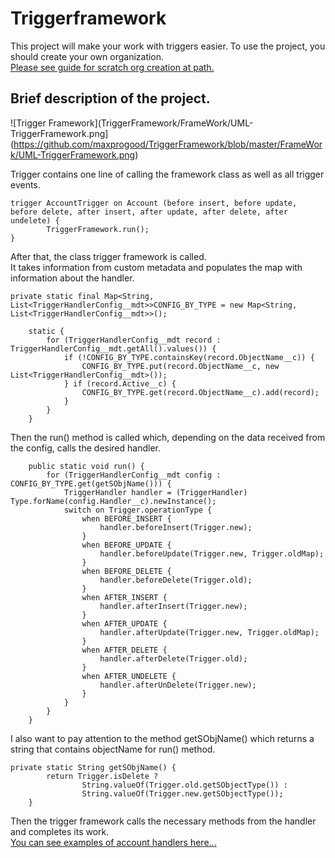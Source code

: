 # Triggerframework
This project will make your work with triggers easier.
To use the project, you should create your own organization.</br>
[Please see guide for scratch org creation at path.](https://github.com/maxprogood/TriggerFramework/blob/master/FrameWork/Create%20Scrch%20Org.md)</br>
## Brief description of the project.
![Trigger Framework](TriggerFramework/FrameWork/UML-TriggerFramework.png](https://github.com/maxprogood/TriggerFramework/blob/master/FrameWork/UML-TriggerFramework.png)


Trigger contains one line of calling the framework class as well as all  trigger events.
~~~
trigger AccountTrigger on Account (before insert, before update, before delete, after insert, after update, after delete, after undelete) {
        TriggerFramework.run();
}
~~~
After that, the class trigger framework is called.</br>
It takes information from custom metadata and populates the map with information about the handler.
~~~
private static final Map<String, List<TriggerHandlerConfig__mdt>>CONFIG_BY_TYPE = new Map<String, List<TriggerHandlerConfig__mdt>>();

    static {
        for (TriggerHandlerConfig__mdt record : TriggerHandlerConfig__mdt.getAll().values()) {
            if (!CONFIG_BY_TYPE.containsKey(record.ObjectName__c)) {
                CONFIG_BY_TYPE.put(record.ObjectName__c, new List<TriggerHandlerConfig__mdt>());
            } if (record.Active__c) {
                CONFIG_BY_TYPE.get(record.ObjectName__c).add(record);
            }
        }
    }
~~~
Then the run() method is called which, depending on the data received from the config, calls the desired handler.
~~~
    public static void run() {
        for (TriggerHandlerConfig__mdt config : CONFIG_BY_TYPE.get(getSObjName())) {
            TriggerHandler handler = (TriggerHandler) Type.forName(config.Handler__c).newInstance();
            switch on Trigger.operationType {
                when BEFORE_INSERT {
                    handler.beforeInsert(Trigger.new);
                }
                when BEFORE_UPDATE {
                    handler.beforeUpdate(Trigger.new, Trigger.oldMap);
                }
                when BEFORE_DELETE {
                    handler.beforeDelete(Trigger.old);
                }
                when AFTER_INSERT {
                    handler.afterInsert(Trigger.new);
                }
                when AFTER_UPDATE {
                    handler.afterUpdate(Trigger.new, Trigger.oldMap);
                }
                when AFTER_DELETE {
                    handler.afterDelete(Trigger.old);
                }
                when AFTER_UNDELETE {
                    handler.afterUnDelete(Trigger.new);
                }
            }
        }
    }
~~~
I also want to pay attention to the method getSObjName() which returns a string that contains objectName for run() method.
~~~
private static String getSObjName() {
        return Trigger.isDelete ?
                String.valueOf(Trigger.old.getSObjectType()) :
                String.valueOf(Trigger.new.getSObjectType());
    }
~~~
Then the trigger framework calls the necessary methods from the handler and completes its work.<br/>
[You can see examples of account handlers here...](https://github.com/maxprogood/TriggerFramework/blob/master/FrameWork/force-app/main/default/classes/AccountTriggerHandler.cls)
